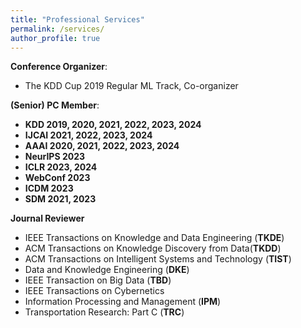 ```yaml
---
title: "Professional Services"
permalink: /services/
author_profile: true
---
```


**Conference Organizer**:
* The KDD Cup 2019 Regular ML Track, Co-organizer

**(Senior) PC Member**:
* **KDD 2019, 2020, 2021, 2022, 2023, 2024**
* **IJCAI 2021, 2022, 2023, 2024**
* **AAAI 2020, 2021, 2022, 2023, 2024**
* **NeurIPS 2023**
* **ICLR 2023, 2024**
* **WebConf 2023**
* **ICDM 2023**
* **SDM 2021, 2023**

**Journal Reviewer**
* IEEE Transactions on Knowledge and Data Engineering (**TKDE**)
* ACM Transactions on Knowledge Discovery from Data(**TKDD**)
* ACM Transactions on Intelligent Systems and Technology (**TIST**) 
* Data and Knowledge Engineering (**DKE**)
* IEEE Transaction on Big Data (**TBD**)
* IEEE Transactions on Cybernetics
* Information Processing and Management (**IPM**)
* Transportation Research: Part C (**TRC**)
